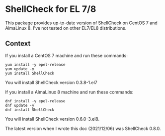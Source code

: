 # ShellCheck for EL 7/8

This package provides up-to-date version of ShellCheck on CentOS 7 and AlmaLinux 8. I've not tested on other EL7/EL8 distributions.

## Context

If you install a CentOS 7 machine and run these commands:

    yum install -y epel-release
    yum update -y
    yum install ShellCheck

You will install ShellCheck version 0.3.8-1.el7

If you install a AlmaLinux 8 machine and run these commands:

	dnf install -y epel-release
	dnf update -y
	dnf install ShellCheck

You will install ShellCheck version 0.6.0-3.el8.

The latest version when I wrote this doc (2021/12/06) was ShellCheck 0.8.0.
